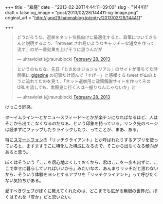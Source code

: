 +++
title = "箱庭"
date = "2013-02-28T14:44:11+09:00"
slug = "144411"
draft = false
og_image = "post/2013/02/28/144411-og-image.png"
original_url = "http://june29.hatenablog.jp/entry/2013/02/28/144411"

+++

<p></p>
<blockquote class="twitter-tweet">
<p>どうだろうな。選挙をネット住民向けに最適化すると、政策についてきちんと説明するより、「retweet され易いようなキャッチーな短文を作って流す」のが一番効果を上げそうに思うんだが</p>— ultraviolet (@raurublock) <a href="https://twitter.com/raurublock/status/306975861335277569">February 28, 2013</a>
</blockquote>
<p></p>
<blockquote class="twitter-tweet">
<p>というのもだな、先日「ときめきジョジョリアル」のサイトが落ちてた時間帯に <a class="keyword" href="http://d.hatena.ne.jp/keyword/gigazine">gigazine</a> の記事だけ読んで「すげー」と感嘆する tweet が山のように流れてたのを見て、「ネット選挙用に政策解説サイトを作ってそのURLを流しても、実際見に行く人は一握りなんじゃないか」と</p>— ultraviolet (@raurublock) <a href="https://twitter.com/raurublock/status/306975892847067137">February 28, 2013</a>
</blockquote>
<p><script async src="//platform.twitter.com/widgets.js" charset="utf-8"></script></p>
<p>けっこう同感。</p>
<p>タ〜イムライン〜とかニュ〜スフィ〜ド〜とかが楽チンになればなるほど、人はそこから出てこなくなるのだなぁ、という印象を持っている。リンク先のページは読まずにファッブしたりライックしたり、ってことが、まあ、ある。</p>
<p>特に<a class="keyword" href="http://d.hatena.ne.jp/keyword/%A5%B9%A5%DE%A1%BC%A5%C8%A5%D5%A5%A9%A5%F3">スマートフォン</a>の「リッチクライアント」とか呼ばれたりするアプリを使っていると、ますますそこに特化した構成になるので、そこから出なくなる傾向があると思う。</p>
<p>ぼくはそういう「ここを居心地よくしておくから、君はここを一歩も出ずに、ここで幸せに暮らしていればいいから」みたいなの、あんまりリッチだと思わないから、そういう体験をヨシとするアプリを「リッチクライアント」って呼びたくない気持ちがある。</p>
<p>愛すべきウェブがぼくに教えてくれたのは、どこまでも広がる無限の世界だ。ぼくはそれを「豊か」だと思いたい。</p>
